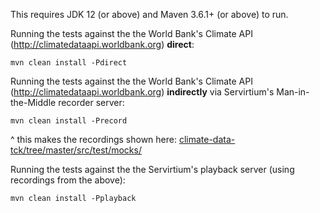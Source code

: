 This requires JDK 12 (or above) and Maven 3.6.1+ (or above) to run.

Running the tests against the the World Bank's Climate API (http://climatedataapi.worldbank.org) **direct**:

```
mvn clean install -Pdirect
```

Running the tests against the the World Bank's Climate API (http://climatedataapi.worldbank.org) **indirectly** 
via Servirtium's Man-in-the-Middle recorder server:

```
mvn clean install -Precord
```

^ this makes the recordings shown here: [climate-data-tck/tree/master/src/test/mocks/](https://github.com/paul-hammant/climate-data-tck/tree/master/src/test/mocks)


Running the tests against the the Servirtium's playback server (using recordings from the above):

```
mvn clean install -Pplayback
```



